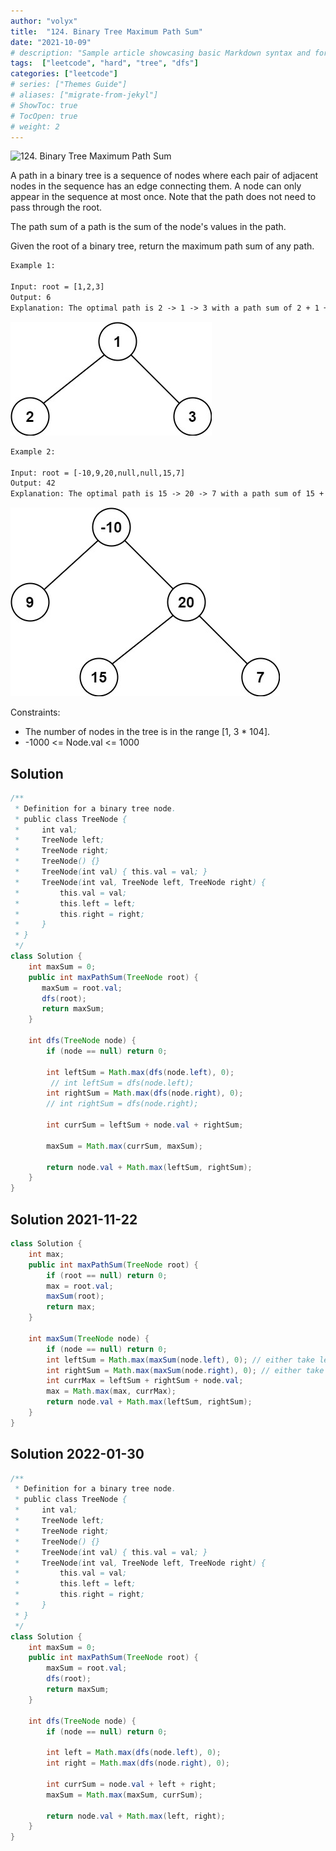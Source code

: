 ```yaml
---
author: "volyx"
title:  "124. Binary Tree Maximum Path Sum"
date: "2021-10-09"
# description: "Sample article showcasing basic Markdown syntax and formatting for HTML elements."
tags:  ["leetcode", "hard", "tree", "dfs"]
categories: ["leetcode"]
# series: ["Themes Guide"]
# aliases: ["migrate-from-jekyl"]
# ShowToc: true
# TocOpen: true
# weight: 2
---
```


![124. Binary Tree Maximum Path Sum](https://leetcode.com/problems/binary-tree-maximum-path-sum/)

A path in a binary tree is a sequence of nodes where each pair of adjacent nodes in the sequence has an edge connecting them. A node can only appear in the sequence at most once. Note that the path does not need to pass through the root.

The path sum of a path is the sum of the node's values in the path.

Given the root of a binary tree, return the maximum path sum of any path.

```txt
Example 1:

Input: root = [1,2,3]
Output: 6
Explanation: The optimal path is 2 -> 1 -> 3 with a path sum of 2 + 1 + 3 = 6.
```

![ex1](/images/2021-10-09-tree-ex1.jpg)

```txt
Example 2:

Input: root = [-10,9,20,null,null,15,7]
Output: 42
Explanation: The optimal path is 15 -> 20 -> 7 with a path sum of 15 + 20 + 7 = 42.
```

![ex2](/images/2021-10-09-tree-ex2.jpg)

Constraints:

- The number of nodes in the tree is in the range [1, 3 * 104].
- -1000 <= Node.val <= 1000

## Solution

```java
/**
 * Definition for a binary tree node.
 * public class TreeNode {
 *     int val;
 *     TreeNode left;
 *     TreeNode right;
 *     TreeNode() {}
 *     TreeNode(int val) { this.val = val; }
 *     TreeNode(int val, TreeNode left, TreeNode right) {
 *         this.val = val;
 *         this.left = left;
 *         this.right = right;
 *     }
 * }
 */
class Solution {
    int maxSum = 0;
    public int maxPathSum(TreeNode root) {
       maxSum = root.val;
       dfs(root);
       return maxSum;
    }
    
    int dfs(TreeNode node) {
        if (node == null) return 0;
        
        int leftSum = Math.max(dfs(node.left), 0);
         // int leftSum = dfs(node.left);
        int rightSum = Math.max(dfs(node.right), 0);
        // int rightSum = dfs(node.right);
        
        int currSum = leftSum + node.val + rightSum;
        
        maxSum = Math.max(currSum, maxSum);
        
        return node.val + Math.max(leftSum, rightSum);
    }
}
```

## Solution 2021-11-22

```java
class Solution {
    int max;
    public int maxPathSum(TreeNode root) {
        if (root == null) return 0;
        max = root.val;
        maxSum(root);
        return max;
    }
    
    int maxSum(TreeNode node) {
        if (node == null) return 0;
        int leftSum = Math.max(maxSum(node.left), 0); // either take left or not
        int rightSum = Math.max(maxSum(node.right), 0); // either take right or not
        int currMax = leftSum + rightSum + node.val;
        max = Math.max(max, currMax);
        return node.val + Math.max(leftSum, rightSum); 
    }
}
```

## Solution 2022-01-30

```java
/**
 * Definition for a binary tree node.
 * public class TreeNode {
 *     int val;
 *     TreeNode left;
 *     TreeNode right;
 *     TreeNode() {}
 *     TreeNode(int val) { this.val = val; }
 *     TreeNode(int val, TreeNode left, TreeNode right) {
 *         this.val = val;
 *         this.left = left;
 *         this.right = right;
 *     }
 * }
 */
class Solution {
    int maxSum = 0;
    public int maxPathSum(TreeNode root) {
        maxSum = root.val;
        dfs(root);
        return maxSum;
    }

    int dfs(TreeNode node) {
        if (node == null) return 0;
        
        int left = Math.max(dfs(node.left), 0);
        int right = Math.max(dfs(node.right), 0);
        
        int currSum = node.val + left + right;
        maxSum = Math.max(maxSum, currSum);
        
        return node.val + Math.max(left, right);
    }
}
```
